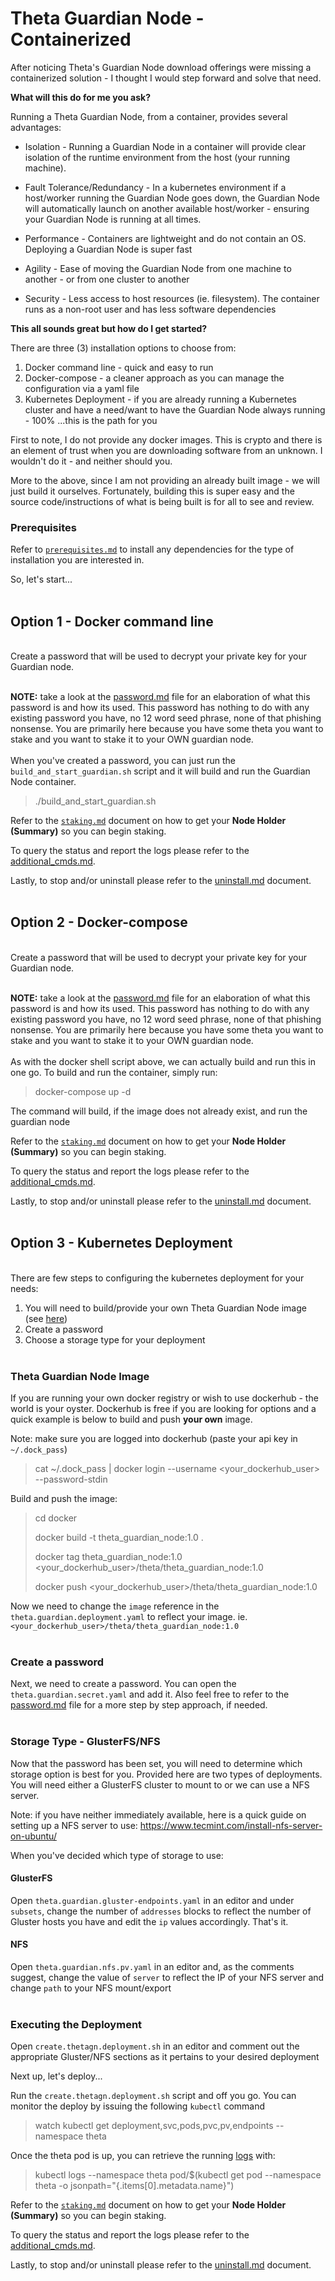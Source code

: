 # Theta Guardian Node - Containerized

After noticing Theta's Guardian Node download offerings were missing a containerized solution - I thought I would step forward and solve that need.

**What will this do for me you ask?**

Running a Theta Guardian Node, from a container, provides several advantages:

* Isolation - Running a Guardian Node in a container will provide clear isolation of the runtime environment from the host (your running machine).

* Fault Tolerance/Redundancy - In a kubernetes environment if a host/worker running the Guardian Node goes down, the Guardian Node will automatically launch on another available host/worker - ensuring your Guardian Node is running at all times.

* Performance - Containers are lightweight and do not contain an OS. Deploying a Guardian Node is super fast

* Agility - Ease of moving the Guardian Node from one machine to another - or from one cluster to another

* Security - Less access to host resources (ie. filesystem). The container runs as a non-root user and has less software dependencies

**This all sounds great but how do I get started?**

There are three (3) installation options to choose from:

1.  Docker command line - quick and easy to run
2.  Docker-compose - a cleaner approach as you can manage the configuration via a yaml file
3.  Kubernetes Deployment - if you are already running a Kubernetes cluster and have a need/want to have the Guardian Node always running - 100% ...this is the path for you

<a name="images"></a>First to note, I do not provide any docker images. This is crypto and there is an element of trust when you are downloading software from an unknown. I wouldn't do it - and neither should you.

More to the above, since I am not providing an already built image - we will just build it ourselves. Fortunately, building this is super easy and the source code/instructions of what is being built is for all to see and review.

### Prerequisites
Refer to [`prerequisites.md`](prerequisites.md) to install any dependencies for the type of installation you are interested in.

So, let's start...
<br/><br/>
## Option 1 - Docker command line
<br/>
Create a password that will be used to decrypt your private key for your Guardian node.
<br/><br/>

**NOTE:** take a look at the [password.md](password.md) file for an elaboration of what this password is and how its used. This password has nothing to do with any existing password you have, no 12 word seed phrase, none of that phishing nonsense. You are primarily here because you have some theta you want to stake and you want to stake it to your OWN guardian node.
<br/><br/>
When you've created a password, you can just run the `build_and_start_guardian.sh` script and it will build and run the Guardian Node container.

> ./build_and_start_guardian.sh

Refer to the [`staking.md`](staking.md) document on how to get your **Node Holder (Summary)** so you can begin staking.

To query the status and report the logs please refer to the [additional_cmds.md](additional_cmds.md).

Lastly, to stop and/or uninstall please refer to the [uninstall.md](uninstall.md) document.
<br/><br/>
## Option 2 - Docker-compose
<br/>
Create a password that will be used to decrypt your private key for your Guardian node.
<br/><br/>

**NOTE:** take a look at the [password.md](password.md) file for an elaboration of what this password is and how its used. This password has nothing to do with any existing password you have, no 12 word seed phrase, none of that phishing nonsense. You are primarily here because you have some theta you want to stake and you want to stake it to your OWN guardian node.
<br/><br/>
As with the docker shell script above, we can actually build and run this in one go. To build and run the container, simply run:

> docker-compose up -d

The command will build, if the image does not already exist, and run the guardian node

Refer to the [`staking.md`](staking.md) document on how to get your **Node Holder (Summary)** so you can begin staking.

To query the status and report the logs please refer to the [additional_cmds.md](additional_cmds.md).

Lastly, to stop and/or uninstall please refer to the [uninstall.md](uninstall.md) document.
<br/><br/>
## Option 3 - Kubernetes Deployment
<br/>
There are few steps to configuring the kubernetes deployment for your needs:

1. You will need to build/provide your own Theta Guardian Node image (see [here](#images))
2. Create a password
3. Choose a storage type for your deployment
<br/><br/>
### Theta Guardian Node Image

If you are running your own docker registry or wish to use dockerhub - the world is your oyster. Dockerhub is free if you are looking for options and a quick example is below to build and push **your own** image.

Note: make sure you are logged into dockerhub (paste your api key in `~/.dock_pass`)
> cat ~/.dock_pass | docker login --username <your_dockerhub_user> --password-stdin

Build and push the image:
> cd docker
>
> docker build -t theta_guardian_node:1.0 .
>
> docker tag theta_guardian_node:1.0 <your_dockerhub_user>/theta/theta_guardian_node:1.0
>
> docker push <your_dockerhub_user>/theta/theta_guardian_node:1.0

Now we need to change the `image` reference in the `theta.guardian.deployment.yaml` to reflect your image. ie. `<your_dockerhub_user>/theta/theta_guardian_node:1.0`
<br/><br/>

### Create a password

Next, we need to create a password. You can open the `theta.guardian.secret.yaml` and add it. Also feel free to refer to the [password.md](password.md) file for a more step by step approach, if needed.
<br/><br/>

### Storage Type - GlusterFS/NFS

Now that the password has been set, you will need to determine which storage option is best for you. Provided here are two types of deployments. You will need either a GlusterFS cluster to mount to or we can use a NFS server.

Note: if you have neither immediately available, here is a quick guide on setting up a NFS server to use: https://www.tecmint.com/install-nfs-server-on-ubuntu/

When you've decided which type of storage to use:

#### GlusterFS

Open `theta.guardian.gluster-endpoints.yaml` in an editor and under `subsets`, change the number of `addresses` blocks to reflect the number of Gluster hosts you have and edit the `ip` values accordingly. That's it.

#### NFS

Open `theta.guardian.nfs.pv.yaml` in an editor and, as the comments suggest, change the value of `server` to reflect the IP of your NFS server and change `path` to your NFS mount/export
<br/><br/>

### Executing the Deployment

Open `create.thetagn.deployment.sh` in an editor and comment out the appropriate Gluster/NFS sections as it pertains to your desired deployment

Next up, let's deploy...

Run the `create.thetagn.deployment.sh` script and off you go. You can monitor the deploy by issuing the following `kubectl` command

> watch kubectl get deployment,svc,pods,pvc,pv,endpoints --namespace theta

Once the theta pod is up, you can retrieve the running [logs](./images/k8s_thetagn_startup_output.png) with:

> kubectl logs --namespace theta pod/$(kubectl get pod --namespace theta -o jsonpath="{.items[0].metadata.name}")

Refer to the [`staking.md`](staking.md) document on how to get your **Node Holder (Summary)** so you can begin staking.

To query the status and report the logs please refer to the [additional_cmds.md](additional_cmds.md).

Lastly, to stop and/or uninstall please refer to the [uninstall.md](uninstall.md) document.